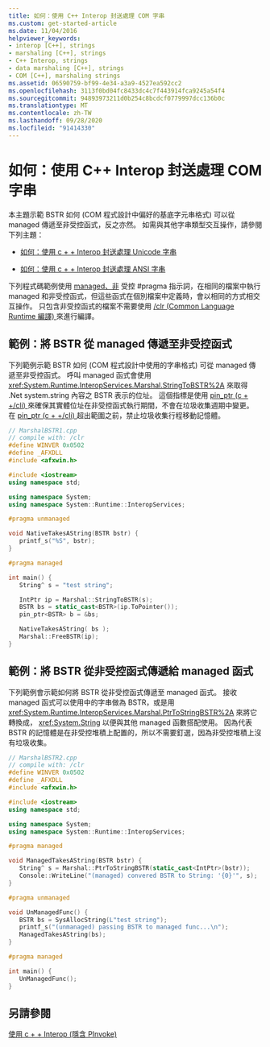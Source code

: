 ```yaml
---
title: 如何：使用 C++ Interop 封送處理 COM 字串
ms.custom: get-started-article
ms.date: 11/04/2016
helpviewer_keywords:
- interop [C++], strings
- marshaling [C++], strings
- C++ Interop, strings
- data marshaling [C++], strings
- COM [C++], marshaling strings
ms.assetid: 06590759-bf99-4e34-a3a9-4527ea592cc2
ms.openlocfilehash: 3113f0bd04fc8433dc4c7f443914fca9245a54f4
ms.sourcegitcommit: 94893973211d0b254c8bcdcf0779997dcc136b0c
ms.translationtype: MT
ms.contentlocale: zh-TW
ms.lasthandoff: 09/28/2020
ms.locfileid: "91414330"
---
```

# <a name="how-to-marshal-com-strings-using-c-interop"></a>如何：使用 C++ Interop 封送處理 COM 字串

本主題示範 BSTR 如何 (COM 程式設計中偏好的基底字元串格式) 可以從 managed 傳遞至非受控函式，反之亦然。 如需與其他字串類型交互操作，請參閱下列主題：

- [如何：使用 c + + Interop 封送處理 Unicode 字串](../dotnet/how-to-marshal-unicode-strings-using-cpp-interop.md)

- [如何：使用 c + + Interop 封送處理 ANSI 字串](../dotnet/how-to-marshal-ansi-strings-using-cpp-interop.md)

下列程式碼範例使用 [managed、非](../preprocessor/managed-unmanaged.md) 受控 #pragma 指示詞，在相同的檔案中執行 managed 和非受控函式，但這些函式在個別檔案中定義時，會以相同的方式相交互操作。 只包含非受控函式的檔案不需要使用 [/clr (Common Language Runtime 編譯) ](../build/reference/clr-common-language-runtime-compilation.md)來進行編譯。

## <a name="example-pass-bstr-from-managed-to-unmanaged-function"></a>範例：將 BSTR 從 managed 傳遞至非受控函式

下列範例示範 BSTR 如何 (COM 程式設計中使用的字串格式) 可從 managed 傳遞至非受控函式。 呼叫 managed 函式會使用 <xref:System.Runtime.InteropServices.Marshal.StringToBSTR%2A> 來取得 .Net system.string 內容之 BSTR 表示的位址。 這個指標是使用 [pin_ptr (c + +/cli) ](../extensions/pin-ptr-cpp-cli.md) 來確保其實體位址在非受控函式執行期間，不會在垃圾收集週期中變更。 在 [pin_ptr (c + +/cli) ](../extensions/pin-ptr-cpp-cli.md) 超出範圍之前，禁止垃圾收集行程移動記憶體。

```cpp
// MarshalBSTR1.cpp
// compile with: /clr
#define WINVER 0x0502
#define _AFXDLL
#include <afxwin.h>

#include <iostream>
using namespace std;

using namespace System;
using namespace System::Runtime::InteropServices;

#pragma unmanaged

void NativeTakesAString(BSTR bstr) {
   printf_s("%S", bstr);
}

#pragma managed

int main() {
   String^ s = "test string";

   IntPtr ip = Marshal::StringToBSTR(s);
   BSTR bs = static_cast<BSTR>(ip.ToPointer());
   pin_ptr<BSTR> b = &bs;

   NativeTakesAString( bs );
   Marshal::FreeBSTR(ip);
}
```

## <a name="example-pass-bstr-from-unmanaged-to-managed-function"></a>範例：將 BSTR 從非受控函式傳遞給 managed 函式

下列範例會示範如何將 BSTR 從非受控函式傳遞至 managed 函式。 接收 managed 函式可以使用中的字串做為 BSTR，或是用 <xref:System.Runtime.InteropServices.Marshal.PtrToStringBSTR%2A> 來將它轉換成， <xref:System.String> 以便與其他 managed 函數搭配使用。 因為代表 BSTR 的記憶體是在非受控堆積上配置的，所以不需要釘選，因為非受控堆積上沒有垃圾收集。

```cpp
// MarshalBSTR2.cpp
// compile with: /clr
#define WINVER 0x0502
#define _AFXDLL
#include <afxwin.h>

#include <iostream>
using namespace std;

using namespace System;
using namespace System::Runtime::InteropServices;

#pragma managed

void ManagedTakesAString(BSTR bstr) {
   String^ s = Marshal::PtrToStringBSTR(static_cast<IntPtr>(bstr));
   Console::WriteLine("(managed) convered BSTR to String: '{0}'", s);
}

#pragma unmanaged

void UnManagedFunc() {
   BSTR bs = SysAllocString(L"test string");
   printf_s("(unmanaged) passing BSTR to managed func...\n");
   ManagedTakesAString(bs);
}

#pragma managed

int main() {
   UnManagedFunc();
}
```

## <a name="see-also"></a>另請參閱

[使用 c + + Interop (隱含 PInvoke) ](../dotnet/using-cpp-interop-implicit-pinvoke.md)
